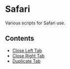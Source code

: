 # Safari
Various scripts for Safari use.

## Contents

- [Close Left Tab](./Close%20Left%20Tab.applescript)
- [Close Right Tab](./Close%20Right%20Tab.applescript)
- [Duplicate Tab](./Duplicate%20Tab.applescript)

